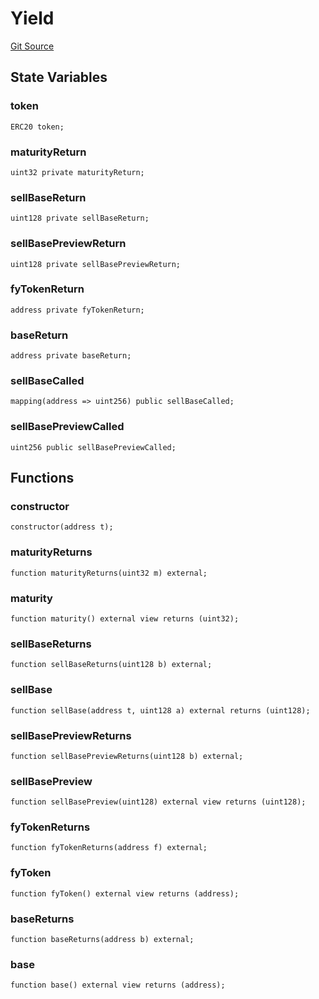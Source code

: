 # Yield
[Git Source](https://github.com/Swivel-Finance/illuminate/blob/ddf95dfbaf2df4d82b6652aff5c2effb5fee45f4/src/mocks/Yield.sol)


## State Variables
### token

```solidity
ERC20 token;
```


### maturityReturn

```solidity
uint32 private maturityReturn;
```


### sellBaseReturn

```solidity
uint128 private sellBaseReturn;
```


### sellBasePreviewReturn

```solidity
uint128 private sellBasePreviewReturn;
```


### fyTokenReturn

```solidity
address private fyTokenReturn;
```


### baseReturn

```solidity
address private baseReturn;
```


### sellBaseCalled

```solidity
mapping(address => uint256) public sellBaseCalled;
```


### sellBasePreviewCalled

```solidity
uint256 public sellBasePreviewCalled;
```


## Functions
### constructor


```solidity
constructor(address t);
```

### maturityReturns


```solidity
function maturityReturns(uint32 m) external;
```

### maturity


```solidity
function maturity() external view returns (uint32);
```

### sellBaseReturns


```solidity
function sellBaseReturns(uint128 b) external;
```

### sellBase


```solidity
function sellBase(address t, uint128 a) external returns (uint128);
```

### sellBasePreviewReturns


```solidity
function sellBasePreviewReturns(uint128 b) external;
```

### sellBasePreview


```solidity
function sellBasePreview(uint128) external view returns (uint128);
```

### fyTokenReturns


```solidity
function fyTokenReturns(address f) external;
```

### fyToken


```solidity
function fyToken() external view returns (address);
```

### baseReturns


```solidity
function baseReturns(address b) external;
```

### base


```solidity
function base() external view returns (address);
```

